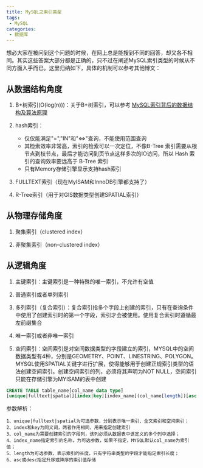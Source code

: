 ```yaml
---
title: MySQL之索引类型
tags:
 - MySQL
categories:
 - 数据库
---
```


想必大家在被问到这个问题的时候，在网上总是能搜到不同的回答，却又各不相同。其实这些答案大部分都是正确的，只不过在阐述MySQL索引类型的时候从不同方面入手而已。这里归纳如下，具体的机制可以参考其他博文：
<!-- more -->
## **从数据结构角度**

1. B+树索引(O(log(n)))：关于B+树索引，可以参考 [MySQL索引背后的数据结构及算法原理](http://blog.codinglabs.org/articles/theory-of-mysql-index.html)

2. hash索引：
   - 仅仅能满足"=","IN"和"<=>"查询，不能使用范围查询
   -  其检索效率非常高，索引的检索可以一次定位，不像B-Tree 索引需要从根节点到枝节点，最后才能访问到页节点这样多次的IO访问，所以 Hash 索引的查询效率要远高于 B-Tree 索引
   - 只有Memory存储引擎显示支持hash索引

3. FULLTEXT索引（现在MyISAM和InnoDB引擎都支持了）

4. R-Tree索引（用于对GIS数据类型创建SPATIAL索引）

## **从物理存储角度**

1. 聚集索引（clustered index）

2. 非聚集索引（non-clustered index）

## **从逻辑角度**

1. 主键索引：主键索引是一种特殊的唯一索引，不允许有空值

2. 普通索引或者单列索引

3. 多列索引（复合索引）：复合索引指多个字段上创建的索引，只有在查询条件中使用了创建索引时的第一个字段，索引才会被使用。使用复合索引时遵循最左前缀集合

4. 唯一索引或者非唯一索引

5. 空间索引：空间索引是对空间数据类型的字段建立的索引，MYSQL中的空间数据类型有4种，分别是GEOMETRY、POINT、LINESTRING、POLYGON。
   MYSQL使用SPATIAL关键字进行扩展，使得能够用于创建正规索引类型的语法创建空间索引。创建空间索引的列，必须将其声明为NOT NULL，空间索引只能在存储引擎为MYISAM的表中创建

```sql
CREATE TABLE table_name[col_name data type]
[unique|fulltext|spatial][index|key][index_name](col_name[length])[asc|desc]
```

参数解析：

``````
1、unique|fulltext|spatial为可选参数，分别表示唯一索引、全文索引和空间索引；
2、index和key为同义词，两者作用相同，用来指定创建索引
3、col_name为需要创建索引的字段列，该列必须从数据表中该定义的多个列中选择；
4、index_name指定索引的名称，为可选参数，如果不指定，MYSQL默认col_name为索引值；
5、length为可选参数，表示索引的长度，只有字符串类型的字段才能指定索引长度；
6、asc或desc指定升序或降序的索引值存储
``````